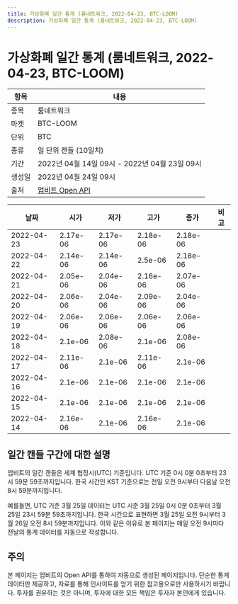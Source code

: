 ```yaml
---
title: 가상화폐 일간 통계 (룸네트워크, 2022-04-23, BTC-LOOM)
description: 가상화폐 일간 통계 (룸네트워크, 2022-04-23, BTC-LOOM)
---
```



가상화폐 일간 통계 (룸네트워크, 2022-04-23, BTC-LOOM)
===

|항목|내용|
|--|--|
|종목|룸네트워크|
|마켓|BTC-LOOM|
|단위|BTC|
|종류|일 단위 캔들 (10일치)|
|기간|2022년 04월 14일 09시 - 2022년 04월 23일 09시|
|생성일|2022년 04월 24일 09시|
|출처|[업비트 Open API](https://docs.upbit.com)|


|날짜|시가|저가|고가|종가|비고|
|--|--|--|--|--|--|
|2022-04-23|2.17e-06|2.17e-06|2.18e-06|2.18e-06|    |
|2022-04-22|2.14e-06|2.14e-06|2.5e-06|2.18e-06|    |
|2022-04-21|2.05e-06|2.04e-06|2.16e-06|2.07e-06|    |
|2022-04-20|2.06e-06|2.04e-06|2.09e-06|2.04e-06|    |
|2022-04-19|2.06e-06|2.06e-06|2.06e-06|2.06e-06|    |
|2022-04-18|2.1e-06|2.08e-06|2.1e-06|2.08e-06|    |
|2022-04-17|2.11e-06|2.1e-06|2.11e-06|2.1e-06|    |
|2022-04-16|2.1e-06|2.1e-06|2.1e-06|2.1e-06|    |
|2022-04-15|2.1e-06|2.1e-06|2.1e-06|2.1e-06|    |
|2022-04-14|2.16e-06|2.1e-06|2.16e-06|2.1e-06|    |


일간 캔들 구간에 대한 설명
---


업비트의 일간 캔들은 세계 협정시(UTC) 기준입니다. 
UTC 기준 0시 0분 0초부터 23시 59분 59초까지입니다. 
한국 시간인 KST 기준으로는 전일 오전 9시부터 다음날 오전 8시 59분까지입니다. 


예를들면, UTC 기준 3월 25일 데이터는 UTC 시준 3월 25일 0시 0분 0초부터 3월 25일 23시 59분 59초까지입니다. 
한국 시간으로 표현하면 3월 25일 오전 9시부터 3월 26일 오전 8시 59분까지입니다. 
이와 같은 이유로 본 페이지는 매일 오전 9시마다 전날의 통계 데이터를 자동으로 작성합니다. 


주의
---


본 페이지는 업비트의 Open API를 통하여 자동으로 생성된 페이지입니다. 
단순한 통계 데이터만 제공하고, 자료를 통해 인사이트를 얻기 위한 참고용으로만 사용하시기 바랍니다. 
투자를 권유하는 것은 아니며, 투자에 대한 모든 책임은 투자자 본인에게 있습니다. 
